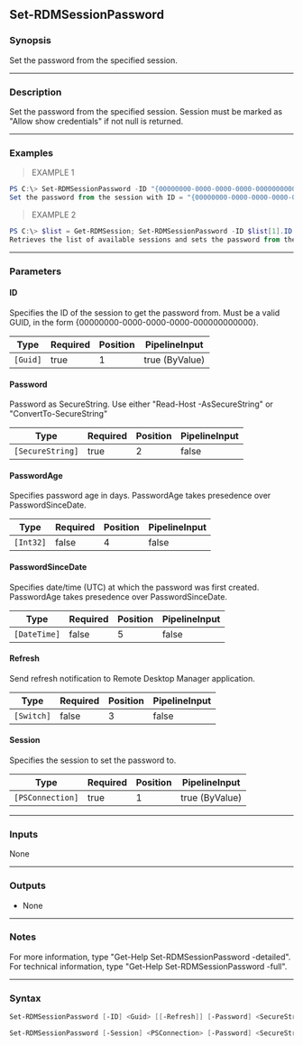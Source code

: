 Set-RDMSessionPassword
----------------------

### Synopsis
Set the password from the specified session.

---

### Description

Set the password from the specified session. Session must be marked as "Allow show credentials" if not null is returned.

---

### Examples
> EXAMPLE 1

```PowerShell
PS C:\> Set-RDMSessionPassword -ID "{00000000-0000-0000-0000-000000000000}" -Password (Read-Host -AsSecureString "Password")
Set the password from the session with ID = "{00000000-0000-0000-0000-000000000000}".
```
> EXAMPLE 2

```PowerShell
PS C:\> $list = Get-RDMSession; Set-RDMSessionPassword -ID $list[1].ID -Password (Read-Host -AsSecureString "Password")
Retrieves the list of available sessions and sets the password from the the second element in the list.
```

---

### Parameters
#### **ID**
Specifies the ID of the session to get the password from.
Must be a valid GUID, in the form {00000000-0000-0000-0000-000000000000}.

|Type    |Required|Position|PipelineInput |
|--------|--------|--------|--------------|
|`[Guid]`|true    |1       |true (ByValue)|

#### **Password**
Password as SecureString.
Use either "Read-Host -AsSecureString" or "ConvertTo-SecureString"

|Type            |Required|Position|PipelineInput|
|----------------|--------|--------|-------------|
|`[SecureString]`|true    |2       |false        |

#### **PasswordAge**
Specifies password age in days. PasswordAge takes presedence over PasswordSinceDate.

|Type     |Required|Position|PipelineInput|
|---------|--------|--------|-------------|
|`[Int32]`|false   |4       |false        |

#### **PasswordSinceDate**
Specifies date/time (UTC) at which the password was first created. PasswordAge takes presedence over PasswordSinceDate.

|Type        |Required|Position|PipelineInput|
|------------|--------|--------|-------------|
|`[DateTime]`|false   |5       |false        |

#### **Refresh**
Send refresh notification to Remote Desktop Manager application.

|Type      |Required|Position|PipelineInput|
|----------|--------|--------|-------------|
|`[Switch]`|false   |3       |false        |

#### **Session**
Specifies the session to set the password to.

|Type            |Required|Position|PipelineInput |
|----------------|--------|--------|--------------|
|`[PSConnection]`|true    |1       |true (ByValue)|

---

### Inputs
None

---

### Outputs
* None

---

### Notes
For more information, type "Get-Help Set-RDMSessionPassword -detailed". For technical information, type "Get-Help Set-RDMSessionPassword -full".

---

### Syntax
```PowerShell
Set-RDMSessionPassword [-ID] <Guid> [[-Refresh]] [-Password] <SecureString> [[-PasswordAge] <Int32>] [[-PasswordSinceDate] <DateTime>] [<CommonParameters>]
```
```PowerShell
Set-RDMSessionPassword [-Session] <PSConnection> [-Password] <SecureString> [[-PasswordAge] <Int32>] [[-PasswordSinceDate] <DateTime>] [<CommonParameters>]
```
